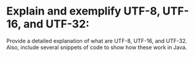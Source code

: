 # Explain and exemplify UTF-8, UTF-16, and UTF-32:

Provide a detailed explanation of what are UTF-8, UTF-16, and UTF-32. Also, include several snippets of code to show how
these work in Java.